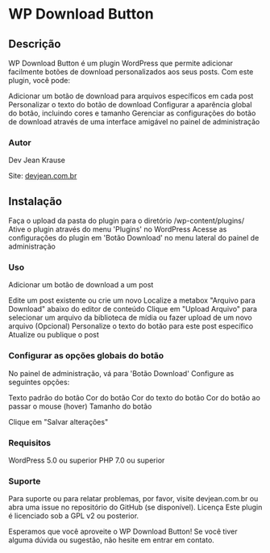 # WP Download Button


## Descrição
WP Download Button é um plugin WordPress que permite adicionar facilmente botões de download personalizados aos seus posts. Com este plugin, você pode:

Adicionar um botão de download para arquivos específicos em cada post
Personalizar o texto do botão de download
Configurar a aparência global do botão, incluindo cores e tamanho
Gerenciar as configurações do botão de download através de uma interface amigável no painel de administração

### Autor
Dev Jean Krause

Site: [devjean.com.br](https://devjean.com.br/)


## Instalação

Faça o upload da pasta do plugin para o diretório /wp-content/plugins/
Ative o plugin através do menu 'Plugins' no WordPress
Acesse as configurações do plugin em 'Botão Download' no menu lateral do painel de administração

### Uso
Adicionar um botão de download a um post

Edite um post existente ou crie um novo
Localize a metabox "Arquivo para Download" abaixo do editor de conteúdo
Clique em "Upload Arquivo" para selecionar um arquivo da biblioteca de mídia ou fazer upload de um novo arquivo
(Opcional) Personalize o texto do botão para este post específico
Atualize ou publique o post

### Configurar as opções globais do botão

No painel de administração, vá para 'Botão Download'
Configure as seguintes opções:


Texto padrão do botão
Cor do botão
Cor do texto do botão
Cor do botão ao passar o mouse (hover)
Tamanho do botão


Clique em "Salvar alterações"

### Requisitos

WordPress 5.0 ou superior
PHP 7.0 ou superior

### Suporte
Para suporte ou para relatar problemas, por favor, visite devjean.com.br ou abra uma issue no repositório do GitHub (se disponível).
Licença
Este plugin é licenciado sob a GPL v2 ou posterior.

Esperamos que você aproveite o WP Download Button! Se você tiver alguma dúvida ou sugestão, não hesite em entrar em contato.
